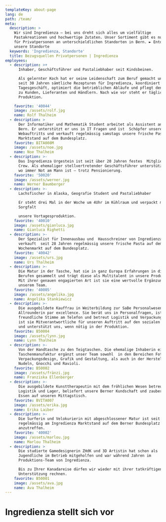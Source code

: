 ```yaml
---
templateKey: about-page
lang: de
path: /team/
meta:
  description: >
    Wir sind Ingredienza – bei uns dreht sich alles um vielfältige
    Pastakreationen und hochwertige Zutaten. Unser Sortiment gibt es nun auch
    für Privatpersonen an unterschieldlichen Standorten in Bern. ► Entdecken Sie
    unsere Standorte
  keywords: 'Ingredienza, Standorte'
  title: Bezugsquellen Privatpersonen | Ingredienza
employees:
  - description: >+
      Inhaber, Geschäftsführer und Pastaliebhaber seit Kindsbeinen.

      Als gelernter Koch hat er seine Leidenschaft zum Beruf gemacht und kreiert
      seit 30 Jahren sämtliche Rezepturen für Ingredienza, koordiniert das
      Tagesgeschäft, optimiert die betrieblichen Abläufe und pflegt den Kontakt
      zu Kunden, Lieferanten und Händlern. Nach wie vor steht er täglich in der
      Produktion.

    favorite: '40044'
    image: /assets/rolf.jpg
    name: Rolf Thalheim
  - description: >
      Der Informatiker und Mathematik Student arbeitet als Assistent an der Uni
      Bern. Er unterstützt er uns in IT Fragen und ist  Schöpfer unseres
      Webauftritts und verkauft regelmässig samstags unsere frische Pasta am
      Marktstand auf dem Bundesplatz.
    favorite: BITA008M
    image: /assets/noe.jpg
    name: Noe Thalheim
  - description: >-
      Das Ingredienza Urgestein ist seit über 20 Jahren festes  Mitglied unserer
      Crew. Als ehemaliger stellvertretender Geschäftsführer unterstützt er uns
      wo immer Not am Mann ist – trotz Pensionierung.
    favorite: '50020'
    image: /assets/werner.jpg
    name: Werner Baumberger
  - description: >-
      Lachsfischer in Alaska, Geografie Student und Pastaliebhaber

      Er steht drei Mal in der Woche um 4Uhr im Kühlraum und verpackt mit
      Sorgfalt

      unsere Vortagesproduktion.
    favorite: '40010'
    image: /assets/gianluca.jpg
    name: Gianluca Righetti
  - description: >-
      Der Spezialist für Innenausbau und  Hausschreiner von Ingredienza
      verkauft  seit 28 Jahren regelmässig unsere frische Pasta auf dem Berner
      Wochenmarkt auf dem Bundesplatz.
    favorite: '40042'
    image: /assets/urs.jpg
    name: Urs Thalheim
  - description: >-
      Die Matur in der Tasche, hat sie in ganz Europa Erfahrungen in diversen
      Berufen gesammelt und trägt diese als Multitalent in unsere Produktion.
      Mit ihrer genauen engagierten Art ist sie eine wertvolle Ergänzung von
      unserem Team.
    favorite: '40005'
    image: /assets/angelika.jpg
    name: Angelika Stankiewicz
  - description: >-
      Die ausgebildete Kauffrau in Weiterbildung zur SaBe Personalwesen ist die
      Allrounderin par excellence. Sie berät uns in Personalfragen, ist die
      freundliche Stimme am Telefon und betreut Logistik und Verpackung. Zudem 
      ist sie Mitverantwortliche für unseren Auftritt auf den sozialen Medien
      und unterstützt uns, wenn nötig in der Produktion.
    favorite: B50004
    image: /assets/lynn.jpg
    name: Lynn Thalheim
  - description: >-
      Von der Handtasche zu den Teigtaschen. Die ehemalige Inhaberin einer
      Taschenmanufaktur ergänzt unser Team sowohl  in den Bereichen Fotografie,
      Verpackungsdesign, Grafik und Gestaltung, als auch in der Herstellung von
      Nudeln, Gnocchi und Ravioli. 
    favorite: B50002
    image: /assets/fränzi.jpg
    name: Franziska Ellenberger
  - description: >-
      Die ausgebildete Kunsttherapeutin mit dem fröhlichen Wesen betreut
      Logistik und Lager, beliefert unsere Berner Kundschaft und zaubert veganes
      Essen auf unseren Mittagstisch.
    favorite: BVITA007
    image: /assets/erika.jpg
    name: Erika Laiber
  - description: >-
      Die Surferin und Velokurierin mit abgeschlossener Matur ist seit 3 Jahren
      regelmässig am Ingredienza Marktstand auf dem Berner Bundesplatz
      anzutreffen.
    favorite: '40002'
    image: /assets/marlou.jpg
    name: Marlou Thalheim
  - description: >
      Die studierte Gamedesignerin ZHdK und 3D Artistin hat schon als
      Jugendliche im Betrieb mitgeholfen und war während Jahren im
      Produktions-Team von Ingredienza.

      Bis zu Ihrer Kanadareise dürfen wir wieder mit ihrer tatkräftigen
      Unterstützung rechnen.
    favorite: B50001
    image: /assets/ava.jpg
    name: Ava Thalheim
---
```

# **Ingredienza stellt sich vor**
